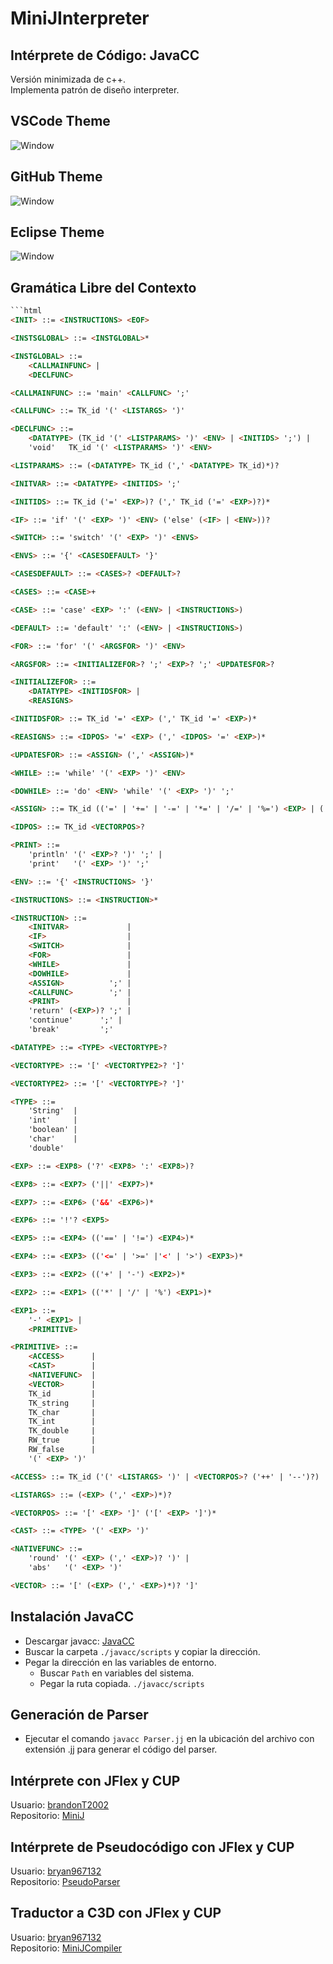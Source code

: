 # MiniJInterpreter
## Intérprete de Código: JavaCC
Versión minimizada de c++.  
Implementa patrón de diseño interpreter.

## VSCode Theme
![Window](Images/ScreenVSCodeTheme.png)

## GitHub Theme
![Window](Images/ScreenGitHubTheme.png)

## Eclipse Theme
![Window](Images/ScreenEclipseTheme.png)

## Gramática Libre del Contexto
```html
```html
<INIT> ::= <INSTRUCTIONS> <EOF>

<INSTSGLOBAL> ::= <INSTGLOBAL>*

<INSTGLOBAL> ::=
    <CALLMAINFUNC> |
    <DECLFUNC>     

<CALLMAINFUNC> ::= 'main' <CALLFUNC> ';'

<CALLFUNC> ::= TK_id '(' <LISTARGS> ')'

<DECLFUNC> ::=
    <DATATYPE> (TK_id '(' <LISTPARAMS> ')' <ENV> | <INITIDS> ';') |
    'void'   TK_id '(' <LISTPARAMS> ')' <ENV>                 

<LISTPARAMS> ::= (<DATATYPE> TK_id (',' <DATATYPE> TK_id)*)?

<INITVAR> ::= <DATATYPE> <INITIDS> ';'

<INITIDS> ::= TK_id ('=' <EXP>)? (',' TK_id ('=' <EXP>)?)*

<IF> ::= 'if' '(' <EXP> ')' <ENV> ('else' (<IF> | <ENV>))?

<SWITCH> ::= 'switch' '(' <EXP> ')' <ENVS>

<ENVS> ::= '{' <CASESDEFAULT> '}'

<CASESDEFAULT> ::= <CASES>? <DEFAULT>?

<CASES> ::= <CASE>+

<CASE> ::= 'case' <EXP> ':' (<ENV> | <INSTRUCTIONS>)

<DEFAULT> ::= 'default' ':' (<ENV> | <INSTRUCTIONS>)

<FOR> ::= 'for' '(' <ARGSFOR> ')' <ENV>

<ARGSFOR> ::= <INITIALIZEFOR>? ';' <EXP>? ';' <UPDATESFOR>?

<INITIALIZEFOR> ::=
    <DATATYPE> <INITIDSFOR> |
    <REASIGNS>            

<INITIDSFOR> ::= TK_id '=' <EXP> (',' TK_id '=' <EXP>)*

<REASIGNS> ::= <IDPOS> '=' <EXP> (',' <IDPOS> '=' <EXP>)*

<UPDATESFOR> ::= <ASSIGN> (',' <ASSIGN>)*

<WHILE> ::= 'while' '(' <EXP> ')' <ENV>

<DOWHILE> ::= 'do' <ENV> 'while' '(' <EXP> ')' ';'

<ASSIGN> ::= TK_id (('=' | '+=' | '-=' | '*=' | '/=' | '%=') <EXP> | ('++' | '--'))

<IDPOS> ::= TK_id <VECTORPOS>?

<PRINT> ::=
    'println' '(' <EXP>? ')' ';' |
    'print'   '(' <EXP> ')' ';'  

<ENV> ::= '{' <INSTRUCTIONS> '}'

<INSTRUCTIONS> ::= <INSTRUCTION>*

<INSTRUCTION> ::=
    <INITVAR>             |
    <IF>                  |
    <SWITCH>              |
    <FOR>                 |
    <WHILE>               |
    <DOWHILE>             |
    <ASSIGN>          ';' |
    <CALLFUNC>        ';' |
    <PRINT>               |
    'return' (<EXP>)? ';' |
    'continue'      ';' |
    'break'         ';' 

<DATATYPE> ::= <TYPE> <VECTORTYPE>?

<VECTORTYPE> ::= '[' <VECTORTYPE2>? ']'

<VECTORTYPE2> ::= '[' <VECTORTYPE>? ']'

<TYPE> ::=
    'String'  |
    'int'     |
    'boolean' |
    'char'    |
    'double'  

<EXP> ::= <EXP8> ('?' <EXP8> ':' <EXP8>)?

<EXP8> ::= <EXP7> ('||' <EXP7>)*

<EXP7> ::= <EXP6> ('&&' <EXP6>)*

<EXP6> ::= '!'? <EXP5>

<EXP5> ::= <EXP4> (('==' | '!=') <EXP4>)*

<EXP4> ::= <EXP3> (('<=' | '>=' |'<' | '>') <EXP3>)*

<EXP3> ::= <EXP2> (('+' | '-') <EXP2>)*

<EXP2> ::= <EXP1> (('*' | '/' | '%') <EXP1>)*

<EXP1> ::=
    '-' <EXP1> |
    <PRIMITIVE> 

<PRIMITIVE> ::=
    <ACCESS>      |
    <CAST>        |
    <NATIVEFUNC>  |
    <VECTOR>      |
    TK_id         |
    TK_string     |
    TK_char       |
    TK_int        |
    TK_double     |
    RW_true       |
    RW_false      |
    '(' <EXP> ')' 

<ACCESS> ::= TK_id ('(' <LISTARGS> ')' | <VECTORPOS>? ('++' | '--')?)

<LISTARGS> ::= (<EXP> (',' <EXP>)*)?

<VECTORPOS> ::= '[' <EXP> ']' ('[' <EXP> ']')*

<CAST> ::= <TYPE> '(' <EXP> ')'

<NATIVEFUNC> ::=
    'round' '(' <EXP> (',' <EXP>)? ')' |
    'abs'   '(' <EXP> ')'            

<VECTOR> ::= '[' (<EXP> (',' <EXP>)*)? ']'
```

## Instalación JavaCC
* Descargar javacc: [JavaCC](https://javacc.github.io/javacc/)
* Buscar la carpeta ```./javacc/scripts``` y copiar la dirección.
* Pegar la dirección en las variables de entorno.
    * Buscar ```Path``` en variables del sistema.
    * Pegar la ruta copiada. ```./javacc/scripts```

## Generación de Parser
* Ejecutar el comando ```javacc Parser.jj``` en la ubicación del archivo con extensión .jj para generar el código del parser.

## Intérprete con JFlex y CUP
Usuario: [brandonT2002](https://github.com/brandonT2002)  
Repositorio: [MiniJ](https://github.com/brandonT2002/MiniJ)

## Intérprete de Pseudocódigo con JFlex y CUP
Usuario: [bryan967132](https://github.com/bryan967132)  
Repositorio: [PseudoParser](https://github.com/bryan967132/PseudoParser)

## Traductor a C3D con JFlex y CUP
Usuario: [bryan967132](https://github.com/bryan967132)  
Repositorio: [MiniJCompiler](https://github.com/bryan967132/MiniJCompiler)